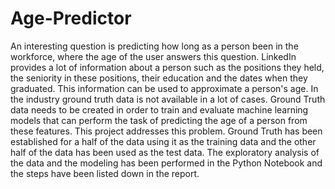 # Age-Predictor
An interesting question is predicting how long as a person been in the workforce, where the age of the user answers this question. LinkedIn provides a lot of information about a person such as the positions they held, the seniority in these positions, their education and the dates when they graduated. This information can be used to approximate a person's age. In the industry ground truth data is not available in a lot of cases. Ground Truth data needs to be created in order to train and evaluate machine learning models that can perform the task of predicting the age of a person from these features. This project addresses this problem. Ground Truth has been established for a half of the data using it as the training data and the other half of the data has been used as the test data. The exploratory analysis of the data and the modeling has been performed in the Python Notebook and the steps have been listed down in the report. 
